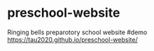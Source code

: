 # preschool-website
Ringing bells preparotory school website
#demo https://tau2020.github.io/preschool-website/
